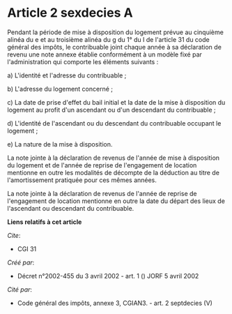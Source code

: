 # Article 2 sexdecies A

Pendant la période de mise à disposition du logement prévue au cinquième alinéa du e et au troisième alinéa du g du 1° du I
de l'article 31 du code général des impôts, le contribuable joint chaque année à sa déclaration de revenu une note annexe
établie conformément à un modèle fixé par l'administration qui comporte les éléments suivants :

a) L'identité et l'adresse du contribuable ;

b) L'adresse du logement concerné ;

c) La date de prise d'effet du bail initial et la date de la mise à disposition du logement au profit d'un ascendant ou d'un
descendant du contribuable ;

d) L'identité de l'ascendant ou du descendant du contribuable occupant le logement ;

e) La nature de la mise à disposition.

La note jointe à la déclaration de revenus de l'année de mise à disposition du logement et de l'année de reprise de
l'engagement de location mentionne en outre les modalités de décompte de la déduction au titre de l'amortissement pratiquée
pour ces mêmes années.

La note jointe à la déclaration de revenus de l'année de reprise de l'engagement de location mentionne en outre la date du
départ des lieux de l'ascendant ou descendant du contribuable.

**Liens relatifs à cet article**

_Cite_:

  - CGI 31

_Créé par_:

  - Décret n°2002-455 du 3 avril 2002 - art. 1 () JORF 5 avril 2002

_Cité par_:

  - Code général des impôts, annexe 3, CGIAN3. - art. 2 septdecies (V)
